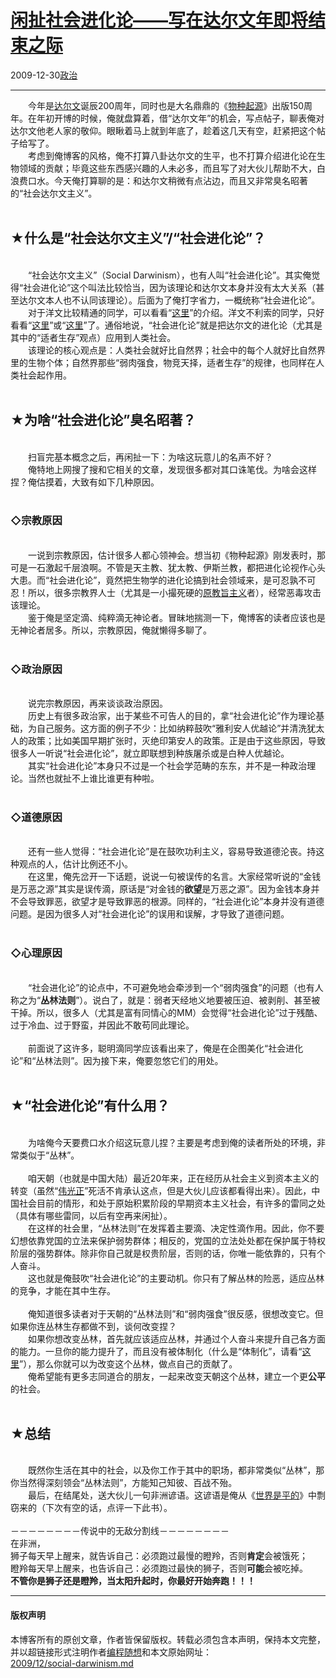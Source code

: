 <!DOCTYPE html>
<html xmlns="http://www.w3.org/1999/xhtml" xml:lang="zh-CN">
<head>
<meta http-equiv="Content-Type" content="text/html; charset=utf-8" />
<meta name="generator" content="Python script by program.think@gmail.com" />
<meta name="provider" content="program-think.blogspot.com" />
<link type="text/css" rel="stylesheet" href="../../css/program-think.css" />
<title>闲扯社会进化论——写在达尔文年即将结束之际 - 编程随想的博客</title>
</head>
<body>
<div id="main" style="width:100%;">
<h1><a href="../../index.md" title="回到首页">闲扯社会进化论——写在达尔文年即将结束之际</a></h1>
<div class="post-info"><span class="date-header">2009-12-30</span><a href="../../tags/E694BFE6B2BB.md" class="tag">政治</a> </div>
<hr>
<div class="post">
&#12288;&#12288;今年是<a href="http://zh.wikipedia.org/wiki/%E6%9F%A5%E5%B0%94%E6%96%AF%C2%B7%E8%BE%BE%E5%B0%94%E6%96%87" target="_blank" rel="nofollow">达尔文</a>诞辰200周年，同时也是大名鼎鼎的《<a href="http://zh.wikipedia.org/zh-tw/%E7%89%A9%E7%A7%8D%E8%B5%B7%E6%BA%90" target="_blank" rel="nofollow">物种起源</a>》出版150周年。在年初开博的时候，俺就盘算着，借“达尔文年”的机会，写点帖子，聊表俺对达尔文他老人家的敬仰。眼瞅着马上就到年底了，趁着这几天有空，赶紧把这个帖子给写了。<br />&#12288;&#12288;考虑到俺博客的风格，俺不打算八卦达尔文的生平，也不打算介绍进化论在生物领域的贡献；毕竟这些东西感兴趣的人未必多，而且写了对大伙儿帮助不大，白浪费口水。今天俺打算聊的是：和达尔文稍微有点沾边，而且又非常臭名昭著的“社会达尔文主义”。<!--program-think--><br /><br /><h2>★什么是“社会达尔文主义”/“社会进化论”？</h2><br />&#12288;&#12288;“社会达尔文主义”（Social Darwinism），也有人叫“社会进化论”。其实俺觉得“社会进化论”这个叫法比较恰当，因为该理论和达尔文本身并没有太大关系（甚至达尔文本人也不认同该理论）。后面为了俺打字省力，一概统称“社会进化论”。<br />&#12288;&#12288;对于洋文比较精通的同学，可以看看“<a href="http://en.wikipedia.org/wiki/Social_Darwinism" target="_blank" rel="nofollow">这里</a>”的介绍。洋文不利索的同学，只好看看“<a href="http://zh.wikipedia.org/wiki/%E7%A4%BE%E4%BC%9A%E8%BE%BE%E5%B0%94%E6%96%87%E4%B8%BB%E4%B9%89" target="_blank" rel="nofollow">这里</a>”或“<a href="http://baike.baidu.com/view/406212.htm" target="_blank" rel="nofollow">这里</a>”了。通俗地说，“社会进化论”就是把达尔文的进化论（尤其是其中的“适者生存”观点）应用到人类社会。<br />&#12288;&#12288;该理论的核心观点是：人类社会就好比自然界；社会中的每个人就好比自然界里的生物个体；自然界那些“弱肉强食，物竞天择，适者生存”的规律，也同样在人类社会起作用。<br /><br /><h2>★为啥“社会进化论”臭名昭著？</h2><br />&#12288;&#12288;扫盲完基本概念之后，再闲扯一下：为啥这玩意儿的名声不好？<br />&#12288;&#12288;俺特地上网搜了搜和它相关的文章，发现很多都对其口诛笔伐。为啥会这样捏？俺估摸着，大致有如下几种原因。<br /><br /><h3>◇宗教原因</h3><br />&#12288;&#12288;一说到宗教原因，估计很多人都心领神会。想当初《物种起源》刚发表时，那可是一石激起千层浪啊。不管是天主教、犹太教、伊斯兰教，都把进化论视作心头大患。而“社会进化论”，竟然把生物学的进化论搞到社会领域来，是可忍孰不可忍！所以，很多宗教界人士（尤其是一小撮死硬的<a href="http://zh.wikipedia.org/wiki/%E5%8E%9F%E6%95%99%E6%97%A8%E4%B8%BB%E7%BE%A9" target="_blank" rel="nofollow">原教旨主义</a>者），经常恶毒攻击该理论。<br />&#12288;&#12288;鉴于俺是坚定滴、纯粹滴无神论者。冒昧地揣测一下，俺博客的读者应该也是无神论者居多。所以，宗教原因，俺就懒得多聊了。<br /><br /><h3>◇政治原因</h3><br />&#12288;&#12288;说完宗教原因，再来谈谈政治原因。<br />&#12288;&#12288;历史上有很多政治家，出于某些不可告人的目的，拿“社会进化论”作为理论基础，为自己服务。这方面的例子不少：比如纳粹鼓吹“雅利安人优越论”并清洗犹太人的政策；比如美国早期扩张时，灭绝印第安人的政策。正是由于这些原因，导致很多人一听说“社会进化论”，就立即联想到种族屠杀或是白种人优越论。<br />&#12288;&#12288;其实“社会进化论”本身只不过是一个社会学范畴的东东，并不是一种政治理论。当然也就扯不上谁比谁更有种啦。<br /><br /><h3>◇道德原因</h3><br />&#12288;&#12288;还有一些人觉得：“社会进化论”是在鼓吹功利主义，容易导致道德沦丧。持这种观点的人，估计比例还不小。<br />&#12288;&#12288;在这里，俺先岔开一下话题，说说一句被误传的名言。大家经常听说的“金钱是万恶之源”其实是误传滴，原话是“对金钱的<b>欲望</b>是万恶之源”。因为金钱本身并不会导致罪恶，欲望才是导致罪恶的根源。同样的，“社会进化论”本身并没有道德问题。是因为很多人对“社会进化论”的误用和误解，才导致了道德问题。<br /><br /><h3>◇心理原因</h3><br />&#12288;&#12288;“社会进化论”的论点中，不可避免地会牵涉到一个“弱肉强食”的问题（也有人称之为“<b>丛林法则</b>”）。说白了，就是：弱者天经地义地要被压迫、被剥削、甚至被干掉。所以，很多人（尤其是富有同情心的MM）会觉得“社会进化论”过于残酷、过于冷血、过于野蛮，并因此不敢苟同此理论。<br /><br />&#12288;&#12288;前面说了这许多，聪明滴同学应该看出来了，俺是在企图美化“社会进化论”和“丛林法则”。因为接下来，俺要忽悠它们的用处。<br /><br /><h2>★“社会进化论”有什么用？</h2><br />&#12288;&#12288;为啥俺今天要费口水介绍这玩意儿捏？主要是考虑到俺的读者所处的环境，非常类似于“丛林”。<br /><br />&#12288;&#12288;咱天朝（也就是中国大陆）最近20年来，正在经历从社会主义到资本主义的转变（虽然“<a href="http://zh.wikipedia.org/wiki/%E5%AF%B9%E4%B8%AD%E5%9B%BD%E5%85%B1%E4%BA%A7%E5%85%9A%E7%9A%84%E8%B4%AC%E7%A7%B0" target="_blank" rel="nofollow">伟光正</a>”死活不肯承认这点，但是大伙儿应该都看得出来）。因此，中国社会目前的情形，和处于原始积累阶段的早期资本主义社会，有许多的雷同之处（具体有哪些雷同，以后有空再来闲扯）。<br />&#12288;&#12288;在这样的社会里，“丛林法则”在发挥着主要滴、决定性滴作用。因此，你不要幻想依靠党国的立法来保护弱势群体；相反的，党国的立法处处都在保护属于特权阶层的强势群体。除非你自己就是权贵阶层，否则的话，你唯一能依靠的，只有个人奋斗。<br />&#12288;&#12288;这也就是俺鼓吹“社会进化论”的主要动机。你只有了解丛林的险恶，适应丛林的竞争，才能在其中生存。<br /><br />&#12288;&#12288;俺知道很多读者对于天朝的“丛林法则”和“弱肉强食”很反感，很想改变它。但如果你连丛林生存都做不到，谈何改变捏？<br />&#12288;&#12288;如果你想改变丛林，首先就应该适应丛林，并通过个人奋斗来提升自己各方面的能力。一旦你的能力提升了，而且没有被体制化（什么是“体制化”，请看“<a href="../../2010/11/institutionalize.md">这里</a>”），那么你就可以为改变这个丛林，做点自己的贡献了。<br />&#12288;&#12288;俺希望能有更多志同道合的朋友，一起来改变天朝这个丛林，建立一个更<b>公平</b>的社会。<br /><br /><h2>★总结</h2><br />&#12288;&#12288;既然你生活在其中的社会，以及你工作于其中的职场，都非常类似“丛林”，那你当然得深刻领会“丛林法则”，方能知己知彼、百战不殆。<br />&#12288;&#12288;最后，在结尾处，送大伙儿一句非洲谚语。这谚语是俺从《<a href="http://zh.wikipedia.org/wiki/%E4%B8%96%E7%95%8C%E6%98%AF%E5%B9%B3%E7%9A%84" target="_blank" rel="nofollow">世界是平的</a>》中剽窃来的（下次有空的话，点评一下此书）。<br /><br />－－－－－－－－传说中的无敌分割线－－－－－－－－<br />在非洲，<br />狮子每天早上醒来，就告诉自己：必须跑过最慢的瞪羚，否则<b>肯定</b>会被饿死；<br />瞪羚每天早上醒来，也告诉自己：必须跑过最快的狮子，否则<b>可能</b>会被吃掉。<br /><b>不管你是狮子还是瞪羚，当太阳升起时，你最好开始奔跑！！！</b><div class="blogger-post-footer">
</div>
<hr>
<div class="copyright">
<h4>版权声明</h4>
本博客所有的原创文章，作者皆保留版权。转载必须包含本声明，保持本文完整，并以超链接形式注明作者<a href="mailto:program.think@gmail.com">编程随想</a>和本文原始网址：<br>
<a href="2009/12/social-darwinism.md">2009/12/social-darwinism.md</a>
</div>
</div>
</body>
</html>
